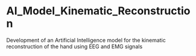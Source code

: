 # AI_Model_Kinematic_Reconstruction
Development of an Artificial Intelligence model for the kinematic reconstruction of the hand using EEG and EMG signals
